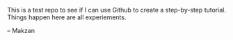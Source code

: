 This is a test repo to see if I can use Github to create a step-by-step tutorial. Things happen here are all experiements.

– Makzan